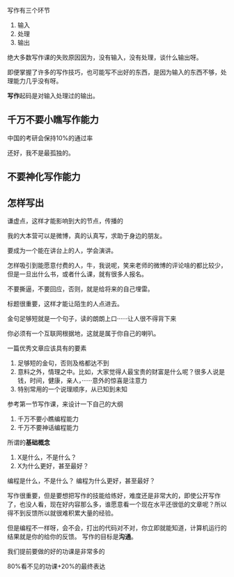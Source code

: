 写作有三个环节


1. 输入
2. 处理
3. 输出

绝大多数写作课的失败原因因为，没有输入，没有处理，谈什么输出呀。

即便掌握了许多的写作技巧，也可能写不出好的东西，是因为输入的东西不够，处理能力几乎没有呀。

**写作**起码是对输入处理过的输出。

## 千万不要小瞧写作能力 ##

中国的考研会保持10%的通过率

还好，我不是最孤独的。

## 不要神化写作能力 ##

## 怎样写出 ##

谦虚点，这样才能影响到大的节点，传播的

我的大本营可以是微博，真的认真写，求助于身边的朋友。

要成为一个能在讲台上的人，学会演讲。

怎样吸引到能愿意付费的人，牛，我说呢，笑来老师的微博的评论啥的都比较少，但是一旦出什么书，或者什么课，就有很多人报名。

不要撕逼，不要回应，否则，就是给将来的自己埋雷。

标题很重要，这样才能让陌生的人点进去。

金句足够短就是一个句子，读的朗朗上口······让人很不得背下来


你必须有一个互联网根据地，这就是属于你自己的喇叭。


一篇优秀文章应该具有的要素

1. 足够短的金句，否则及格都达不到
2. 意料之外，情理之中。比如，大家觉得人最宝贵的财富是什么呢？很多人说是钱，时间，健康，亲人，······意外的惊喜是注意力
3. 特别常用的一个说理顺序，从已知到未知



参考第一节写作课，来设计一下自己的大纲

1. 千万不要小瞧编程能力
2. 千万不要神话编程能力


所谓的**基础概念**
1. X是什么，不是什么？
2. X为什么更好，甚至最好？

编程是什么，不是什么？
编程为什么更好，甚至最好？

写作很重要，但是要想把写作的技能给练好，难度还是非常大的，即使公开写作了，也没人看，现在好内容那么多，谁愿意看一个现在水平还很低的文章呢？所以得不到反馈所以就很难积累大量的经验。

但是编程不一样呀，会不会，打出的代码对不对，你立即就能知道，计算机运行的结果就是你的给你的反馈。
写作的目标是**沟通**。

我们提前要做的好的功课是非常多的

80%看不见的功课+20%的最终表达
